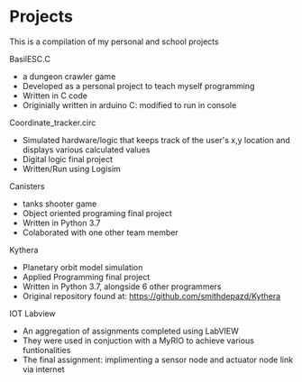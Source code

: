 # Projects
This is a compilation of my personal and school projects

BasilESC.C 
- a dungeon crawler game
- Developed as a personal project to teach myself programming
- Written in C code
- Originially written in arduino C: modified to run in console

Coordinate_tracker.circ
- Simulated hardware/logic that keeps track of the user's x,y location and displays various calculated values
- Digital logic final project
- Written/Run using Logisim

Canisters
- tanks shooter game
- Object oriented programing final project
- Written in Python 3.7
- Colaborated with one other team member

Kythera
- Planetary orbit model simulation
- Applied Programming final project
- Written in Python 3.7, alongside 6 other programmers
- Original repository found at: https://github.com/smithdepazd/Kythera

IOT Labview
- An aggregation of assignments completed using LabVIEW
- They were used in conjuction with a MyRIO to achieve various funtionalities
- The final assignment: implimenting a sensor node and actuator node link via internet 
